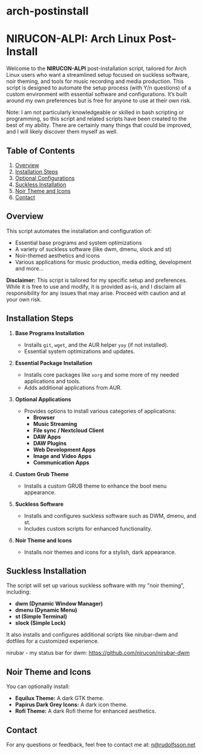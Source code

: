 # arch-postinstall

# NIRUCON-ALPI: Arch Linux Post-Install

Welcome to the **NIRUCON-ALPI** post-installation script, tailored for Arch Linux users who want a streamlined setup focused on suckless software, noir theming, and tools for music recording and media production. This script is designed to automate the setup process (with Y/n questions) of a custom environment with essential software and configurations. It’s built around my own preferences but is free for anyone to use at their own risk.

Note: I am not particularly knowledgeable or skilled in bash scripting or programming, so this script and related scripts have been created to the best of my ability. There are certainly many things that could be improved, and I will likely discover them myself as well.

## Table of Contents

1. [Overview](#overview)
2. [Installation Steps](#installation-steps)
3. [Optional Configurations](#optional-configurations)
4. [Suckless Installation](#suckless-installation)
5. [Noir Theme and Icons](#noir-theme-and-icons)
6. [Contact](#contact)

## Overview

This script automates the installation and configuration of:

- Essential base programs and system optimizations
- A variety of suckless software (like dwm, dmenu, slock and st)
- Noir-themed aesthetics and icons
- Various applications for music production, media editing, development and more...

**Disclaimer:** This script is tailored for my specific setup and preferences. While it is free to use and modify, it is provided as-is, and I disclaim all responsibility for any issues that may arise. Proceed with caution and at your own risk.

## Installation Steps

1. **Base Programs Installation**
   - Installs `git`, `wget`, and the AUR helper `yay` (if not installed).
   - Essential system optimizations and updates.

2. **Essential Package Installation**
   - Installs core packages like `xorg` and some more of my needed applications and tools.
   - Adds additional applications from AUR.

3. **Optional Applications**
   - Provides options to install various categories of applications:
     - **Browser**
     - **Music Streaming**
     - **File sync / Nextcloud Client**
     - **DAW Apps**
     - **DAW Plugins**
     - **Web Development Apps**
     - **Image and Video Apps**
     - **Communication Apps**

4. **Custom Grub Theme**
   - Installs a custom GRUB theme to enhance the boot menu appearance.

5. **Suckless Software**
   - Installs and configures suckless software such as DWM, dmenu, and st.
   - Includes custom scripts for enhanced functionality.

6. **Noir Theme and Icons**
   - Installs noir themes and icons for a stylish, dark appearance.

## Suckless Installation

The script will set up various suckless software with my "noir theming", including:
- **dwm (Dynamic Window Manager)**
- **dmenu (Dynamic Menu)**
- **st (Simple Terminal)**
- **slock (Simple Lock)**

It also installs and configures additional scripts like nirubar-dwm and dotfiles for a customized experience.

nirubar - my status bar for dwm: https://github.com/nirucon/nirubar-dwm

## Noir Theme and Icons

You can optionally install:
- **Equilux Theme:** A dark GTK theme.
- **Papirus Dark Grey Icons:** A dark icon theme.
- **Rofi Theme:** A dark Rofi theme for enhanced aesthetics.

## Contact

For any questions or feedback, feel free to contact me at: [n@rudolfsson.net](mailto:n@rudolfsson.net)
